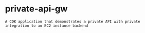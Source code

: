 # private-api-gw

`A CDK application that demonstrates a private API with private integration to an EC2 instance backend`
